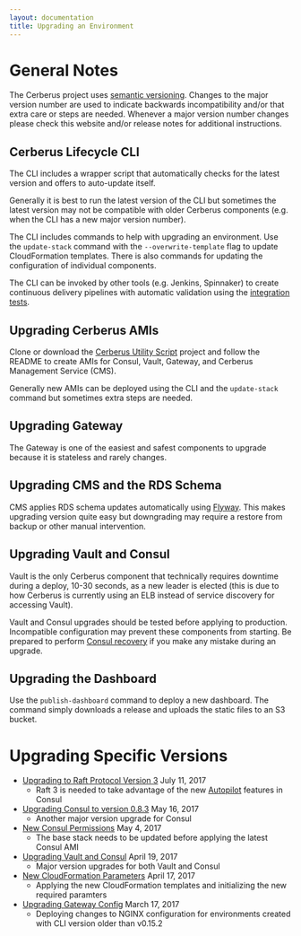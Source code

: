 ```yaml
---
layout: documentation
title: Upgrading an Environment
---
```


# General Notes

The Cerberus project uses <a target="_blank" onclick="trackOutboundLink('http://semver.org/')" href="http://semver.org/">semantic versioning</a>.  Changes to the major version number are used to
indicate backwards incompatibility and/or that extra care or steps are needed.  Whenever a major version number changes
please check this website and/or release notes for additional instructions.

## Cerberus Lifecycle CLI

The CLI includes a wrapper script that automatically checks for the latest version and offers to auto-update itself.

Generally it is best to run the latest version of the CLI but sometimes the latest version may not be compatible with
older Cerberus components (e.g. when the CLI has a new major version number).

The CLI includes commands to help with upgrading an environment.  Use the `update-stack` command with the 
`--overwrite-template` flag to update CloudFormation templates.  There is also commands for updating the configuration
of individual components.

The CLI can be invoked by other tools (e.g. Jenkins, Spinnaker) to create continuous delivery pipelines with automatic
validation using the <a target="_blank" onclick="trackOutboundLink('https://github.com/Nike-Inc/cerberus-integration-tests')" href="https://github.com/Nike-Inc/cerberus-integration-tests">integration tests</a>.

## Upgrading Cerberus AMIs

Clone or download the <a target="_blank" onclick="trackOutboundLink('https://github.com/Nike-Inc/cerberus-util-scripts')" href="https://github.com/Nike-Inc/cerberus-util-scripts">Cerberus Utility Script</a> project and follow
the README to create AMIs for Consul, Vault, Gateway, and Cerberus Management Service (CMS).

Generally new AMIs can be deployed using the CLI and the `update-stack` command but sometimes extra steps are needed.

## Upgrading Gateway

The Gateway is one of the easiest and safest components to upgrade because it is stateless and rarely changes.

## Upgrading CMS and the RDS Schema

CMS applies RDS schema updates automatically using <a target="_blank" onclick="trackOutboundLink('https://flywaydb.org/')" href="https://flywaydb.org/">Flyway</a>.  This makes upgrading version quite 
easy but downgrading may require a restore from backup or other manual intervention.

## Upgrading Vault and Consul

Vault is the only Cerberus component that technically requires downtime during a deploy, 10-30 seconds, as a new leader
is elected (this is due to how Cerberus is currently using an ELB instead of service discovery for accessing Vault).

Vault and Consul upgrades should be tested before applying to production.  Incompatible configuration may prevent these
components from starting.  Be prepared to perform [Consul recovery](consul-recovery) if you make any mistake during an
upgrade.

## Upgrading the Dashboard

Use the `publish-dashboard` command to deploy a new dashboard.  The command simply downloads a release and uploads the
static files to an S3 bucket.

# Upgrading Specific Versions

* [Upgrading to Raft Protocol Version 3](../../news/2017/07/11/upgrading-to-raft-3.html) July 11, 2017
  * Raft 3 is needed to take advantage of the new [Autopilot](https://www.consul.io/docs/guides/autopilot.html) features in Consul
* [Upgrading Consul to version 0.8.3](../../news/2017/05/16/consul-0.8.3.html) May 16, 2017
  * Another major version upgrade for Consul
* [New Consul Permissions](../../news/2017/05/04/new-consul-permissions.html) May 4, 2017
  * The base stack needs to be updated before applying the latest Consul AMI
* [Upgrading Vault and Consul](../../news/2017/04/19/upgrading-vault-and-consul.html) April 19, 2017
  * Major version upgrades for both Vault and Consul
* [New CloudFormation Parameters](../../news/2017/04/17/new-cloudformation-parameters.html) April 17, 2017
  * Applying the new CloudFormation templates and initializing the new required paramters
* [Upgrading Gateway Config](../../news/2017/03/17/upgrading-gateway-config.html) March 17, 2017
  * Deploying changes to NGINX configuration for environments created with CLI version older than v0.15.2
